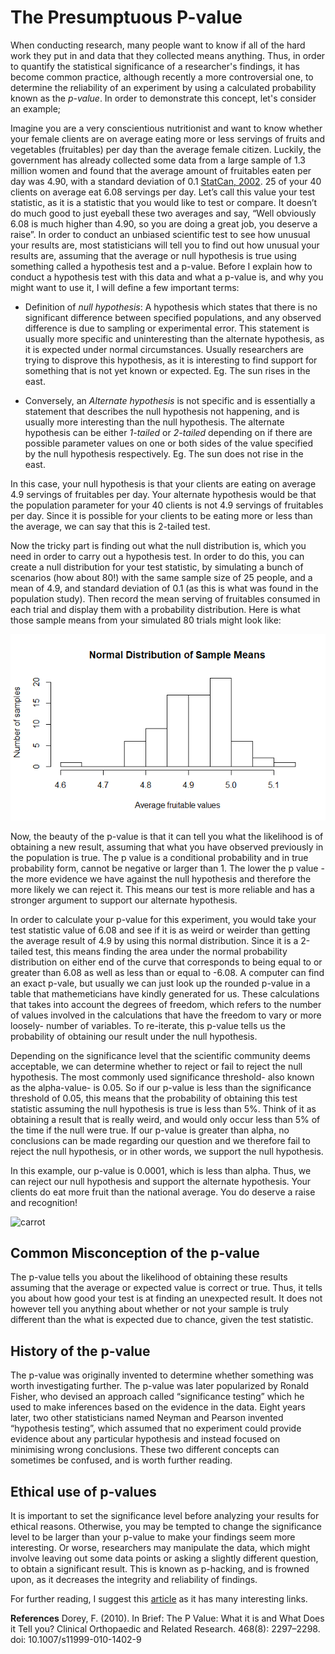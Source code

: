 # The Presumptuous P-value

When conducting research, many people want to know if all of the hard work they put in and data that they collected means anything. Thus, in order to quantify the statistical significance of a researcher's findings, it has become common practice, although recently a more controversial one, to determine the reliability of an experiment by using a calculated probability known as the *p-value*. In order to demonstrate this concept, let's consider an example;

Imagine you are a very conscientious nutritionist and want to know whether your female clients are on average eating more or less servings of fruits and vegetables (fruitables) per day than the average female citizen. Luckily, the government has already collected some data from a large sample of 1.3 million women and found that the average amount of fruitables eaten per day was 4.90, with a standard deviation of 0.1 [StatCan, 2002](https://www150.statcan.gc.ca/n1/en/pub/82-003-x/2001003/article/6103-eng.pdf?st=YqoR0ZlM). 25 of your 40 clients on average eat 6.08 servings per day. Let’s call this value your test statistic, as it is a statistic that you would like to test or compare. It doesn’t do much good to just eyeball these two averages and say, “Well obviously 6.08 is much higher than 4.90, so you are doing a great job, you deserve a raise”. In order to conduct an unbiased scientific test to see how unusual your results are, most statisticians will tell you to find out how unusual your results are, assuming that the average or null hypothesis is true using something called a hypothesis test and a p-value. Before I explain how to conduct a hypothesis test with this data and what a p-value is, and why you might want to use it, I will define a few important terms:

- Definition of *null hypothesis*:  A hypothesis which states that there is no significant difference between specified populations, and any observed difference is due to sampling or experimental error. This statement is usually more specific and uninteresting than the alternate hypothesis, as it is expected under normal circumstances. Usually researchers are trying to disprove this hypothesis, as it is interesting to find support for something that is not yet known or expected.
Eg. The sun rises in the east.

- Conversely, an *Alternate hypothesis* is not specific and is essentially a statement that describes the null hypothesis not happening, and is usually more interesting than the null hypothesis. The alternate hypothesis can be either *1-tailed* or *2-tailed* depending on if there are possible parameter values on one or both sides of the value specified by the null hypothesis respectively.
Eg. The sun does not rise in the east.

In this case, your null hypothesis is that your clients are eating on average 4.9 servings of fruitables per day. Your alternate hypothesis would be that the population parameter for your 40 clients is not 4.9 servings of fruitables per day. Since it is possible for your clients to be eating more or less than the average, we can say that this is 2-tailed test.

Now the tricky part is finding out what the null distribution is, which you need in order to carry out a hypothesis test. In order to do this, you can create a null distribution for your test statistic, by simulating a bunch of scenarios (how about 80!) with the same sample size of 25 people, and a mean of 4.9, and standard deviation of 0.1 (as this is what was found in the population study). Then record the mean serving of fruitables consumed in each trial and display them with a probability distribution. Here is what those sample means from your simulated 80 trials might look like:

![fruitables](https://github.com/heathervant/What-is-a-p-value-/blob/master/Fruitables.png)

Now, the beauty of the p-value is that it can tell you what the likelihood is of obtaining a new result, assuming that what you have observed previously in the population is true. The p value is a conditional probability and in true probability form, cannot be negative or larger than 1. The lower the p value - the more evidence we have against the null hypothesis and therefore the more likely we can reject it. This means our test is more reliable and has a stronger argument to support our alternate hypothesis.

In order to calculate your p-value for this experiment, you would take your test statistic value of 6.08 and see if it is as weird or weirder than getting the average result of 4.9 by using this normal distribution. Since it is a 2-tailed test, this means finding the area under the normal probability distribution on either end of the curve that corresponds to being equal to or greater than 6.08 as well as less than or equal to -6.08. A computer can find an exact p-vale, but usually we can just look up the rounded p-value in a table that mathemeticians have kindly generated for us. These calculations that takes into account the degrees of freedom, which refers to the number of values involved in the calculations that have the freedom to vary or more loosely- number of variables. To re-iterate, this p-value tells us the probability of obtaining our result under the null hypothesis.

Depending on the significance level that the scientific community deems acceptable, we can determine whether to reject or fail to reject the null hypothesis. The most commonly used significance threshold- also known as the alpha-value- is 0.05. So if our p-value is less than the significance threshold of 0.05, this means that the probability of obtaining this test statistic assuming the null hypothesis is true is less than 5%. Think of it as obtaining a result that is really weird, and would only occur less than 5% of the time if the null were true. If our p-value is greater than alpha, no conclusions can be made regarding our question and we therefore fail to reject the null hypothesis, or in other words, we support the null hypothesis.

In this example, our p-value is 0.0001, which is less than alpha. Thus, we can reject our null hypothesis and support the alternate hypothesis. Your clients do eat more fruit than the national average. You do deserve a raise and recognition!

![carrot](https://giphy.com/embed/3oz8xwkewgvaFB75Nm)


## Common Misconception of the p-value
The p-value tells you about the likelihood of obtaining these results assuming that the average or expected value is correct or true. Thus, it tells you about how good your test is at finding an unexpected result. It does not however tell you anything about whether or not your sample is truly different than the what is expected due to chance, given the test statistic. 
 

## History of the p-value
The p-value was originally invented to determine whether something was worth investigating further. The p-value was later popularized by  Ronald Fisher, who devised an approach called “significance testing” which he used to make inferences based on the evidence in the data. Eight years later, two other statisticians named Neyman and Pearson invented “hypothesis testing”, which assumed that no experiment could provide evidence about any particular hypothesis and instead focused on minimising  wrong conclusions. These two different concepts can sometimes be confused, and is worth further reading.

## Ethical use of p-values
It is important to set the significance level before analyzing your results for ethical reasons. Otherwise, you may be tempted to change the significance level to be larger than your p-value to make your findings seem more interesting. Or worse, researchers may manipulate the data, which might involve leaving out some data points or asking a slightly different question, to obtain a significant result. This is known as p-hacking, and is frowned upon, as it decreases the integrity and reliability of findings. 

For further reading, I suggest this [article](http://theconversation.com/give-p-a-chance-significance-testing-is-misunderstood-20207) as it has many interesting links.

**References**
Dorey, F. (2010). In Brief: The P Value: What it is and What Does it Tell you? Clinical Orthopaedic and Related Research. 468(8): 2297–2298. doi: 10.1007/s11999-010-1402-9
